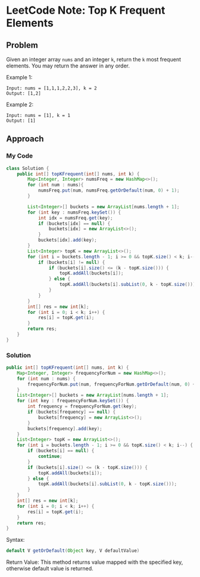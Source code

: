 # LeetCode Note: Top K Frequent Elements

## Problem 

Given an integer array `nums` and an integer `k`, return the `k` most frequent elements. You may return the answer in any order.

 

Example 1:
```
Input: nums = [1,1,1,2,2,3], k = 2
Output: [1,2]
```

Example 2:
```
Input: nums = [1], k = 1
Output: [1]
```


## Approach

### My Code

```java
class Solution {
    public int[] topKFrequent(int[] nums, int k) {
        Map<Integer, Integer> numsFreq = new HashMap<>();
        for (int num : nums){
            numsFreq.put(num, numsFreq.getOrDefault(num, 0) + 1);
        }

        List<Integer>[] buckets = new ArrayList[nums.length + 1];
        for (int key : numsFreq.keySet()) {
            int idx = numsFreq.get(key);
            if (buckets[idx] == null) {
                buckets[idx] = new ArrayList<>();
            }
            buckets[idx].add(key);
        }
        List<Integer> topK = new ArrayList<>();
        for (int i = buckets.length - 1; i >= 0 && topK.size() < k; i--) {
            if (buckets[i] != null) {
                if (buckets[i].size() <= (k - topK.size())) {
                    topK.addAll(buckets[i]);
                } else {
                    topK.addAll(buckets[i].subList(0, k - topK.size()));
                }
            }
        }
        int[] res = new int[k];
        for (int i = 0; i < k; i++) {
            res[i] = topK.get(i);
        }
        return res;
    }
}
```

### Solution

```java
public int[] topKFrequent(int[] nums, int k) {
    Map<Integer, Integer> frequencyForNum = new HashMap<>();
    for (int num : nums) {
        frequencyForNum.put(num, frequencyForNum.getOrDefault(num, 0) + 1);
    }
    List<Integer>[] buckets = new ArrayList[nums.length + 1];
    for (int key : frequencyForNum.keySet()) {
        int frequency = frequencyForNum.get(key);
        if (buckets[frequency] == null) {
            buckets[frequency] = new ArrayList<>();
        }
        buckets[frequency].add(key);
    }
    List<Integer> topK = new ArrayList<>();
    for (int i = buckets.length - 1; i >= 0 && topK.size() < k; i--) {
        if (buckets[i] == null) {
            continue;
        }
        if (buckets[i].size() <= (k - topK.size())) {
            topK.addAll(buckets[i]);
        } else {
            topK.addAll(buckets[i].subList(0, k - topK.size()));
        }
    }
    int[] res = new int[k];
    for (int i = 0; i < k; i++) {
        res[i] = topK.get(i);
    }
    return res;
}
```

Syntax:
```java
default V getOrDefault(Object key, V defaultValue)
```
Return Value: This method returns value mapped with the specified key, otherwise default value is returned.
